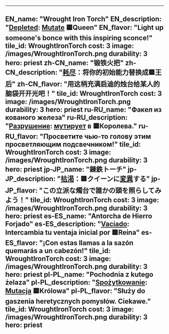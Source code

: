 ---

EN_name: "Wrought Iron Torch"
EN_description: "<u>Depleted</u>: <u>Mutate</u> 🟦Queen"
EN_flavor: "Light up someone's bonce with this inspiring sconce!"
tile_id: WroughtIronTorch
cost: 3
image: /images/WroughtIronTorch.png
durability: 3
hero: priest
zh-CN_name: "锻铁火把"
zh-CN_description: "<u>耗尽</u>：将你的初始能力替换成🟦王后"
zh-CN_flavor: "用这柄充满启迪的烛台给某人的脑袋开开光吧！"
tile_id: WroughtIronTorch
cost: 3
image: /images/WroughtIronTorch.png
durability: 3
hero: priest
ru-RU_name: "Факел из кованого железа"
ru-RU_description: "<u>Разрушение</u>: <u>мутирует</u> в 🟦Королева."
ru-RU_flavor: "Просветите чью-то голову этим просветляющим подсвечником!"
tile_id: WroughtIronTorch
cost: 3
image: /images/WroughtIronTorch.png
durability: 3
hero: priest
jp-JP_name: "錬鉄トーチ"
jp-JP_description: "<u>枯渇</u>：🟦クイーンに<u>変異</u>する"
jp-JP_flavor: "この立派な燭台で誰かの頭を照らしてみよう！"
tile_id: WroughtIronTorch
cost: 3
image: /images/WroughtIronTorch.png
durability: 3
hero: priest
es-ES_name: "Antorcha de Hierro Forjado"
es-ES_description: "<u>Vaciado</u>: Intercambia tu ventaja inicial por 🟦Reina"
es-ES_flavor: "¡Con estas llamas a la sazón quemarás a un cabezón!"
tile_id: WroughtIronTorch
cost: 3
image: /images/WroughtIronTorch.png
durability: 3
hero: priest
pl-PL_name: "Pochodnia z kutego żelaza"
pl-PL_description: "<u>Spożytkowanie</u>: <u>Mutacja</u> 🟦Królowa"
pl-PL_flavor: "Służy do gaszenia heretycznych pomysłów. Ciekawe."
tile_id: WroughtIronTorch
cost: 3
image: /images/WroughtIronTorch.png
durability: 3
hero: priest
---